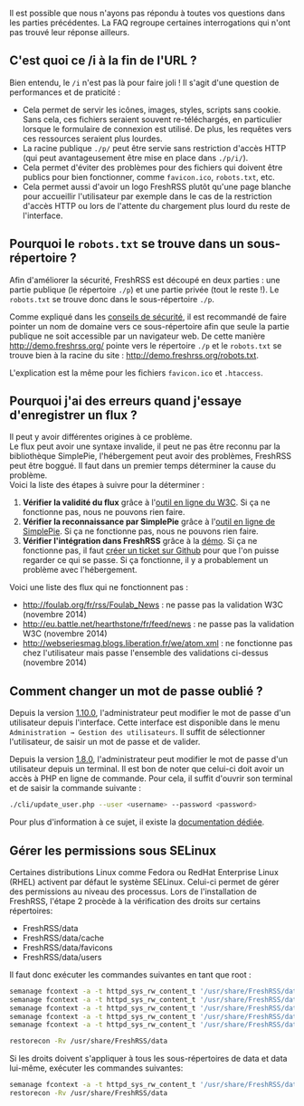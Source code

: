 Il est possible que nous n'ayons pas répondu à toutes vos questions dans les parties précédentes. La FAQ regroupe certaines interrogations qui n'ont pas trouvé leur réponse ailleurs.

## C'est quoi ce /i à la fin de l'URL ?

Bien entendu, le ```/i``` n'est pas là pour faire joli ! Il s'agit d'une question de performances et de praticité :

* Cela permet de servir les icônes, images, styles, scripts sans cookie. Sans cela, ces fichiers seraient souvent re-téléchargés, en particulier lorsque le formulaire de connexion est utilisé. De plus, les requêtes vers ces ressources seraient plus lourdes.
* La racine publique ```./p/``` peut être servie sans restriction d'accès HTTP (qui peut avantageusement être mise en place dans ```./p/i/```).
* Cela permet d'éviter des problèmes pour des fichiers qui doivent être publics pour bien fonctionner, comme ```favicon.ico```, ```robots.txt```, etc.
* Cela permet aussi d'avoir un logo FreshRSS plutôt qu'une page blanche pour accueillir l'utilisateur par exemple dans le cas de la restriction d'accès HTTP ou lors de l'attente du chargement plus lourd du reste de l'interface.

## Pourquoi le ```robots.txt``` se trouve dans un sous-répertoire ?

Afin d'améliorer la sécurité, FreshRSS est découpé en deux parties : une partie publique (le répertoire ```./p```) et une partie privée (tout le reste !). Le ```robots.txt``` se trouve donc dans le sous-répertoire ```./p```.

Comme expliqué dans les [conseils de sécurité](01_Installation.md#conseils-de-securite), il est recommandé de faire pointer un nom de domaine vers ce sous-répertoire afin que seule la partie publique ne soit accessible par un navigateur web. De cette manière http://demo.freshrss.org/ pointe vers le répertoire ```./p``` et le ```robots.txt``` se trouve bien à la racine du site : http://demo.freshrss.org/robots.txt.

L'explication est la même pour les fichiers ```favicon.ico``` et ```.htaccess```.

## Pourquoi j'ai des erreurs quand j'essaye d'enregistrer un flux ?

Il peut y avoir différentes origines à ce problème.  
Le flux peut avoir une syntaxe invalide, il peut ne pas être reconnu par la bibliothèque SimplePie, l'hébergement peut avoir des problèmes, FreshRSS peut être boggué.
Il faut dans un premier temps déterminer la cause du problème.  
Voici la liste des étapes à suivre pour la déterminer :

1. __Vérifier la validité du flux__ grâce à l'[outil en ligne du W3C](http://validator.w3.org/feed/ "Validateur en ligne de flux RSS et Atom"). Si ça ne fonctionne pas, nous ne pouvons rien faire.
1. __Vérifier la reconnaissance par SimplePie__ grâce à l'[outil en ligne de SimplePie](http://simplepie.org/demo/ "Démo officielle de SimplePie"). Si ça ne fonctionne pas, nous ne pouvons rien faire.
1. __Vérifier l'intégration dans FreshRSS__ grâce à la [démo](http://demo.freshrss.org "Démo officielle de FreshRSS"). Si ça ne fonctionne pas, il faut [créer un ticket sur Github](https://github.com/FreshRSS/FreshRSS/issues/new "Créer un ticket pour FreshRSS") pour que l'on puisse regarder ce qui se passe. Si ça fonctionne, il y a probablement un problème avec l'hébergement.

Voici une liste des flux qui ne fonctionnent pas :

* http://foulab.org/fr/rss/Foulab_News : ne passe pas la validation W3C (novembre 2014)
* http://eu.battle.net/hearthstone/fr/feed/news : ne passe pas la validation W3C (novembre 2014)
* http://webseriesmag.blogs.liberation.fr/we/atom.xml : ne fonctionne pas chez l'utilisateur mais passe l'ensemble des validations ci-dessus (novembre 2014)

## Comment changer un mot de passe oublié ?

Depuis la version [1.10.0](https://github.com/FreshRSS/FreshRSS/releases/tag/1.10.0), l'administrateur peut modifier le mot de passe d'un utilisateur depuis l'interface. Cette interface est disponible dans le menu ```Administration → Gestion des utilisateurs```.
Il suffit de sélectionner l'utilisateur, de saisir un mot de passe et de valider.

Depuis la version [1.8.0](https://github.com/FreshRSS/FreshRSS/releases/tag/1.8.0), l'administrateur peut modifier le mot de passe d'un utilisateur depuis un terminal. Il est bon de noter que celui-ci doit avoir un accès à PHP en ligne de commande. Pour cela, il suffit d'ouvrir son terminal et de saisir la commande suivante :
```sh
./cli/update_user.php --user <username> --password <password>
```
Pour plus d'information à ce sujet, il existe la [documentation dédiée](../../cli/README.md).

## Gérer les permissions sous SELinux

Certaines distributions Linux comme Fedora ou RedHat Enterprise Linux (RHEL) activent par défaut le système SELinux. Celui-ci permet de gérer des permissions au niveau des processus. Lors de l'installation de FreshRSS, l'étape 2 procède à la vérification des droits sur certains répertoires:

 - FreshRSS/data
 - FreshRSS/data/cache
 - FreshRSS/data/favicons
 - FreshRSS/data/users

Il faut donc exécuter les commandes suivantes en tant que root :
```sh
semanage fcontext -a -t httpd_sys_rw_content_t '/usr/share/FreshRSS/data'
semanage fcontext -a -t httpd_sys_rw_content_t '/usr/share/FreshRSS/data/cache'
semanage fcontext -a -t httpd_sys_rw_content_t '/usr/share/FreshRSS/data/users'
semanage fcontext -a -t httpd_sys_rw_content_t '/usr/share/FreshRSS/data/favicons'
semanage fcontext -a -t httpd_sys_rw_content_t '/usr/share/FreshRSS/data/PubSubHubbub'

restorecon -Rv /usr/share/FreshRSS/data
```

Si les droits doivent s'appliquer à tous les sous-répertoires de data et data lui-même, exécuter les commandes suivantes:
```sh
semanage fcontext -a -t httpd_sys_rw_content_t '/usr/share/FreshRSS/data(/.*)?'
restorecon -Rv /usr/share/FreshRSS/data
```